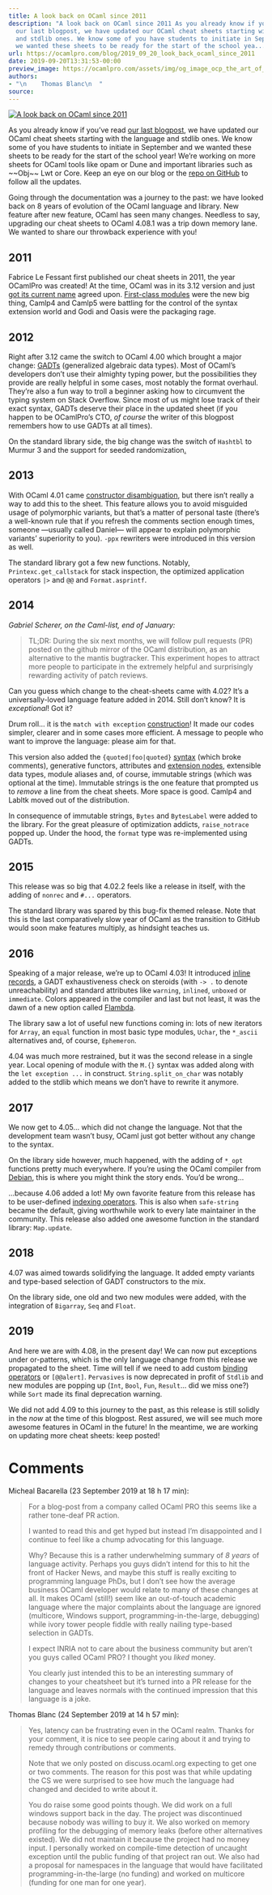 ```yaml
---
title: A look back on OCaml since 2011
description: "A look back on OCaml since 2011 As you already know if you\u2019ve read
  our last blogpost, we have updated our OCaml cheat sheets starting with the language
  and stdlib ones. We know some of you have students to initiate in September and
  we wanted these sheets to be ready for the start of the school yea..."
url: https://ocamlpro.com/blog/2019_09_20_look_back_ocaml_since_2011
date: 2019-09-20T13:31:53-00:00
preview_image: https://ocamlpro.com/assets/img/og_image_ocp_the_art_of_prog.png
authors:
- "\n    Thomas Blanc\n  "
source:
---
```


<p><a href="https://ocamlpro.com/blog/2019_09_20_look_back_ocaml_since_2011"><img src="https://ocamlpro.com/blog/assets/img/ocaml-2011-e1600870731841.jpeg" alt="A look back on OCaml since 2011"></a></p>
<p>As you already know if you’ve read <a href="https://ocamlpro.com/blog/2019_09_13_updated_cheat_sheets_language_stdlib_2">our last blogpost</a>, we have updated our OCaml cheat sheets starting with the language and stdlib ones. We know some of you have students to initiate in September and we wanted these sheets to be ready for the start of the school year! We’re working on more sheets for OCaml tools like opam or Dune and important libraries such as ~~Obj~~ Lwt or Core. Keep an eye on our blog or the <a href="https://github.com/OCamlPro/ocaml-cheat-sheets">repo on GitHub</a> to follow all the updates.</p>
<p>Going through the documentation was a journey to the past: we have looked back on 8 years of evolution of the OCaml language and library. New feature after new feature, OCaml has seen many changes. Needless to say, upgrading our cheat sheets to OCaml 4.08.1 was a trip down memory lane. We wanted to share our throwback experience with you!</p>
<h2>2011</h2>
<p>Fabrice Le Fessant first published our cheat sheets in 2011, the year OCamlPro was created! At the time, OCaml was in its 3.12 version and just <a href="https://inbox.ocaml.org/caml-list/E49008DC-30C0-4B22-9939-85827134C8A6@inria.fr/">got its current name</a> agreed upon. <a href="https://caml.inria.fr/pub/docs/manual-ocaml/manual028.html">First-class modules</a> were the new big thing, Camlp4 and Camlp5 were battling for the control of the syntax extension world and Godi and Oasis were the packaging rage.</p>
<h2>2012</h2>
<p>Right after 3.12 came the switch to OCaml 4.00 which brought a major change: <a href="https://caml.inria.fr/pub/docs/manual-ocaml/manual033.html">GADTs</a> (generalized algebraic data types). Most of OCaml’s developers don’t use their almighty typing power, but the possibilities they provide are really helpful in some cases, most notably the format overhaul. They’re also a fun way to troll a beginner asking how to circumvent the typing system on Stack Overflow. Since most of us might lose track of their exact syntax, GADTs deserve their place in the updated sheet (if you happen to be OCamlPro’s CTO, <em>of course</em> the writer of this blogpost remembers how to use GADTs at all times).</p>
<p>On the standard library side, the big change was the switch of <code>Hashtbl</code> to Murmur 3 and the support for seeded randomization<a href="https://cve.mitre.org/cgi-bin/cvename.cgi?name=CVE-2012-0839">.</a></p>
<h2>2013</h2>
<p>With OCaml 4.01 came <a href="https://github.com/ocaml/ocaml/issues/5759">constructor disambiguation</a>, but there isn’t really a way to add this to the sheet. This feature allows you to avoid misguided usage of polymorphic variants, but that’s a matter of personal taste (there’s a well-known rule that if you refresh the comments section enough times, someone —usually called Daniel— will appear to explain polymorphic variants’ superiority to you). <code>-ppx</code> rewriters were introduced in this version as well.</p>
<p>The standard library got a few new functions. Notably, <code>Printexc.get_callstack</code> for stack inspection, the optimized application operators <code>|&gt;</code> and <code>@@</code> and <code>Format.asprintf</code>.</p>
<h2>2014</h2>
<p><em>Gabriel Scherer, on the Caml-list, end of January:</em></p>
<blockquote>
<p>TL;DR: During the six next months, we will follow pull requests (PR) posted on the github mirror of the OCaml distribution, as an alternative to the mantis bugtracker. This experiment hopes to attract more people to participate in the extremely helpful and surprisingly rewarding activity of patch reviews.</p>
</blockquote>
<p>Can you guess which change to the cheat-sheets came with 4.02? It’s a universally-loved language feature added in 2014. Still don’t know? It is <em>exceptional</em>! Got it?</p>
<p>Drum roll… it is the <code>match with exception</code> <a href="https://caml.inria.fr/pub/docs/manual-ocaml/patterns.html#sec131">construction</a>! It made our codes simpler, clearer and in some cases more efficient. A message to people who want to improve the language: please aim for that.</p>
<p>This version also added the <code>{quoted|foo|quoted}</code> <a href="https://caml.inria.fr/pub/docs/manual-ocaml/lex.html#string-literal">syntax</a> (which broke comments), generative functors, attributes and <a href="https://caml.inria.fr/pub/docs/manual-ocaml/manual036.html">extension nodes</a>, extensible data types, module aliases and, of course, immutable strings (which was optional at the time). Immutable strings is the one feature that prompted us to <em>remove</em> a line from the cheat sheets. More space is good. Camlp4 and Labltk moved out of the distribution.</p>
<p>In consequence of immutable strings, <code>Bytes</code> and <code>BytesLabel</code> were added to the library. For the great pleasure of optimization addicts, <code>raise_notrace</code> popped up. Under the hood, the <code>format</code> type was re-implemented using GADTs.</p>
<h2>2015</h2>
<p>This release was so big that 4.02.2 feels like a release in itself, with the adding of <code>nonrec</code> and <code>#...</code> operators.</p>
<p>The standard library was spared by this bug-fix themed release. Note that this is the last comparatively slow year of OCaml as the transition to GitHub would soon make features multiply, as hindsight teaches us.</p>
<h2>2016</h2>
<p>Speaking of a major release, we’re up to OCaml 4.03! It introduced <a href="https://caml.inria.fr/pub/docs/manual-ocaml/manual040.html">inline records</a>, a GADT exhaustiveness check on steroids (with <code>-&gt; .</code> to denote unreachability) and standard attributes like <code>warning</code>, <code>inlined</code>, <code>unboxed</code> or <code>immediate</code>. Colors appeared in the compiler and last but not least, it was the dawn of a new option called <a href="http://ocamlpro.com/tag/flambda2-en/">Flambda</a>.</p>
<p>The library saw a lot of useful new functions coming in: lots of new iterators for <code>Array</code>, an <code>equal</code> function in most basic type modules, <code>Uchar</code>, the <code>*_ascii</code> alternatives and, of course, <code>Ephemeron</code>.</p>
<p>4.04 was much more restrained, but it was the second release in a single year. Local opening of module with the <code>M.{}</code> syntax was added along with the <code>let exception ...</code> in construct. <code>String.split_on_char</code> was notably added to the stdlib which means we don’t have to rewrite it anymore.</p>
<h2>2017</h2>
<p>We now get to 4.05… which did not change the language. Not that the development team wasn’t busy, OCaml just got better without any change to the syntax.</p>
<p>On the library side however, much happened, with the adding of <code>*_opt</code> functions pretty much everywhere. If you’re using the OCaml compiler from <a href="https://packages.debian.org/sid/ocaml">Debian</a>, this is where you might think the story ends. You’d be wrong…</p>
<p>…because 4.06 added a lot! My own favorite feature from this release has to be user-defined <a href="https://caml.inria.fr/pub/docs/manual-ocaml/manual042.html">indexing operators</a>. This is also when <code>safe-string</code> became the default, giving worthwhile work to every late maintainer in the community. This release also added one awesome function in the standard library: <code>Map.update</code>.</p>
<h2>2018</h2>
<p>4.07 was aimed towards solidifying the language. It added empty variants and type-based selection of GADT constructors to the mix.</p>
<p>On the library side, one old and two new modules were added, with the integration of <code>Bigarray</code>, <code>Seq</code> and <code>Float</code>.</p>
<h2>2019</h2>
<p>And here we are with 4.08, in the present day! We can now put exceptions under or-patterns, which is the only language change from this release we propagated to the sheet. Time will tell if we need to add custom <a href="https://caml.inria.fr/pub/docs/manual-ocaml/manual046.html">binding operators</a> or <code>[@@alert]</code>. <code>Pervasives</code> is now deprecated in profit of <code>Stdlib</code> and new modules are popping up (<code>Int</code>, <code>Bool</code>, <code>Fun</code>, <code>Result</code>… did we miss one?) while <code>Sort</code> made its final deprecation warning.</p>
<p>We did not add 4.09 to this journey to the past, as this release is still solidly in the <em>now</em> at the time of this blogpost. Rest assured, we will see much more awesome features in OCaml in the future! In the meantime, we are working on updating more cheat sheets: keep posted!</p>
<h1>Comments</h1>
<p>Micheal Bacarella (23 September 2019 at 18 h 17 min):</p>
<blockquote>
<p>For a blog-post from a company called OCaml PRO this seems like a rather tone-deaf PR action.</p>
<p>I wanted to read this and get hyped but instead I’m disappointed and I continue to feel like a chump advocating for this language.</p>
<p>Why? Because this is a rather underwhelming summary of <em>8 years</em> of language activity. Perhaps you guys didn’t intend for this to hit the front of Hacker News, and maybe this stuff is really exciting to programming language PhDs, but I don’t see how the average business OCaml developer would relate to many of these changes at all. It makes OCaml (still!) seem like an out-of-touch academic language where the major complaints about the language are ignored (multicore, Windows support, programming-in-the-large, debugging) while ivory tower people fiddle with really nailing type-based selection in GADTs.</p>
<p>I expect INRIA not to care about the business community but aren’t you guys called OCaml PRO? I thought you <em>liked</em> money.</p>
<p>You clearly just intended this to be an interesting summary of changes to your cheatsheet but it’s turned into a PR release for the language and leaves normals with the continued impression that this language is a joke.</p>
</blockquote>
<p>Thomas Blanc (24 September 2019 at 14 h 57 min):</p>
<blockquote>
<p>Yes, latency can be frustrating even in the OCaml realm. Thanks for your comment, it is nice to see people caring about it and trying to remedy through contributions or comments.</p>
<p>Note that we only posted on discuss.ocaml.org expecting to get one or two comments. The reason for this post was that while updating the CS we were surprised to see how much the language had changed and decided to write about it.</p>
<p>You do raise some good points though. We did work on a full windows support back in the day. The project was discontinued because nobody was willing to buy it. We also worked on memory profiling for the debugging of memory leaks (before other alternatives existed). We did not maintain it because the project had no money input. I personally worked on compile-time detection of uncaught exception until the public funding of that project ran out. We also had a proposal for namespaces in the language that would have facilitated programming-in-the-large (no funding) and worked on multicore (funding for one man for one year).</p>
</blockquote>

